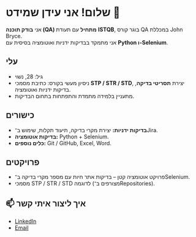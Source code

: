 # שלום! אני עידן שמידט 👋

אני **בודק תוכנה (QA) מתחיל** עם תעודת **ISTQB**, בוגר קורס QA במכללת John Bryce.  
אני מתמקד בבדיקות ידניות ואוטומציה בסיסית עם **Python ו-Selenium**.  

## עלי
- גיל: 28, נשוי  
- ניסיון מעשי בקורס: כתיבת מסמכי **STP / STR / STD**, יצירת **תסריטי בדיקה**, בדיקות ידניות ואוטומציה.  
- מתעניין בלמידה מתמדת והתפתחות בתחום הבדיקות.  

## כישורים
- **בדיקות ידניות:** יצירת מקרי בדיקה, תיעוד תקלות, שימוש ב־Jira.  
- **בדיקות אוטומציה:** Python + Selenium.  
- **כלים נוספים:** Git / GitHub, Excel, Word.  

## פרויקטים
- פרויקט אוטומציה קטן – בדיקות אתר חיות עם מספר מקרי בדיקה ב־Selenium.  
- מסמכי STP / STR / STD לדוגמה (מצורפים ב־Repositories).  

## 📫 איך ליצור איתי קשר
- [LinkedIn](www.linkedin.com/in/idan-schmidt-2a496b370)  
- [Email](idanschmidt@gmail.com)

